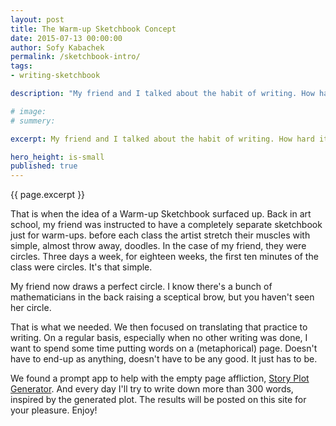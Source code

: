 ```yaml
---
layout: post
title: The Warm-up Sketchbook Concept
date: 2015-07-13 00:00:00
author: Sofy Kabachek
permalink: /sketchbook-intro/
tags:
- writing-sketchbook

description: "My friend and I talked about the habit of writing. How hard it can sometimes be to keep writing my project. Even when I know exactly what needs to happen on that page, the words escape. Yet the invariable you'll hear from any writer is that you must always write. It must become a habit. But how?"

# image:
# summery:

excerpt: My friend and I talked about the habit of writing. How hard it can sometimes be to keep writing my project. Even when I know exactly what needs to happen on that page, the words escape. Yet the invariable you'll hear from any writer is that you must always write. It must become a habit. But how?

hero_height: is-small
published: true
---
```


{{ page.excerpt }}

That is when the idea of a Warm-up Sketchbook surfaced up. Back in art school, my friend was instructed to have a completely separate sketchbook just for warm-ups. before each class the artist stretch their muscles with simple, almost throw away, doodles. In the case of my friend, they were circles. Three days a week, for eighteen weeks, the first ten minutes of the class were circles. It's that simple.

My friend now draws a perfect circle. I know there's a bunch of mathematicians in the back raising a sceptical brow, but you haven't seen her circle.

That is what we needed. We then focused on translating that practice to writing. On a regular basis, especially when no other writing was done, I want to spend some time putting words on a (metaphorical) page. Doesn't have to end-up as anything, doesn't have to be any good. It just has to be.

We found a prompt app to help with the empty page affliction, [Story Plot Generator](https://play.google.com/store/apps/details?id=com.andromo.dev17163.app225586&hl=en). And every day I'll try to write down more than 300 words, inspired by the generated plot. The results will be posted on this site for your pleasure. Enjoy!
